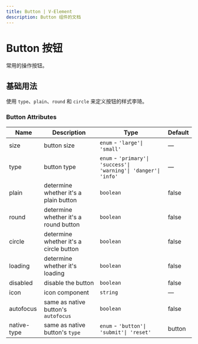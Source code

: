 ```yaml
---
title: Button | V-Element
description: Button 组件的文档
---
```


# Button 按钮
常用的操作按钮。

## 基础用法
使用 `type`、`plain`、`round` 和 `circle` 来定义按钮的样式李琦。


<preview path="../demo/Button/Basic.vue" title="基础用法" description="Button 组件的基础用法"></preview>

### Button Attributes

| Name              | Description                                                             | Type                                                                            | Default |
| ----------------- | ----------------------------------------------------------------------- | ------------------------------------------------------------------------------- | ------- |
| size              | button size                                                             | `enum` - `'large'\| 'small'`                                                    | —       |
| type              | button type                                                             | `enum` - `'primary'\| 'success'\| 'warning'\| 'danger'\| 'info'`                | —       |
| plain             | determine whether it's a plain button                                   | `boolean`                                                                       | false   |
| round             | determine whether it's a round button                                   | `boolean`                                                                       | false   |
| circle            | determine whether it's a circle button                                  | `boolean`                                                                       | false   |
| loading           | determine whether it's loading                                          | `boolean`                                                                       | false   |
| disabled          | disable the button                                                      | `boolean`                                                                       | false   |
| icon              | icon component                                                          | `string`                                                                        | —       |
| autofocus         | same as native button's `autofocus`                                     | `boolean`                                                                       | false   |
| native-type       | same as native button's `type`                                          | `enum` - `'button'\| 'submit'\| 'reset'`                                        | button  |

